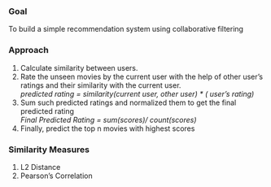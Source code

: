 ### Goal
To build a simple recommendation system using collaborative filtering

### Approach
1. Calculate similarity between users.
2. Rate the unseen movies by the current user with the help of other user’s ratings and their similarity with the current user.\
	    *predicted rating = similarity(current user, other user) * ( user’s rating)*
3. Sum such predicted ratings and normalized them to get the final predicted rating\
	    *Final Predicted Rating = sum(scores)/ count(scores)*
4. Finally, predict the top n movies with highest scores

### Similarity Measures
1. L2 Distance 
2. Pearson’s Correlation

